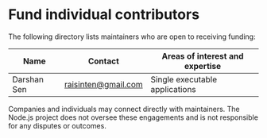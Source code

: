 # Fund individual contributors

The following directory lists maintainers who are open to receiving funding:

Name        | Contact               | Areas of interest and expertise |
------------|-----------------------|---------------------------------|
Darshan Sen | <raisinten@gmail.com> | Single executable applications  |

Companies and individuals may connect directly with maintainers. The Node.js project does not oversee these engagements and is not responsible for any disputes or outcomes.
